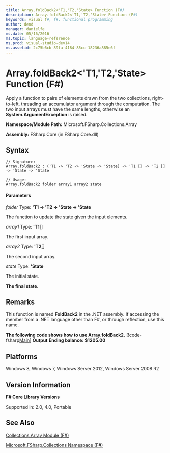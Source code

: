 ```yaml
---
title: Array.foldBack2<'T1,'T2,'State> Function (F#)
description: Array.foldBack2<'T1,'T2,'State> Function (F#)
keywords: visual f#, f#, functional programming
author: dend
manager: danielfe
ms.date: 05/16/2016
ms.topic: language-reference
ms.prod: visual-studio-dev14
ms.assetid: 2c75b6cb-89fa-4184-85cc-18236a885e6f 
---
```


# Array.foldBack2<'T1,'T2,'State> Function (F#)

Apply a function to pairs of elements drawn from the two collections, right-to-left, threading an accumulator argument through the computation. The two input arrays must have the same lengths, otherwise an **System.ArgumentException** is raised.

**Namespace/Module Path:** Microsoft.FSharp.Collections.Array

**Assembly:** FSharp.Core (in FSharp.Core.dll)

## Syntax

```
// Signature:
Array.foldBack2 : ('T1 -> 'T2 -> 'State -> 'State) -> 'T1 [] -> 'T2 [] -> 'State -> 'State

// Usage:
Array.foldBack2 folder array1 array2 state
```

#### Parameters
*folder*
Type: **'T1 -&gt; 'T2 -&gt; 'State -&gt; 'State**

The function to update the state given the input elements.

*array1*
Type: **'T1**[[]](http://msdn.microsoft.com/en-us/library/def20292-9aae-4596-9275-b94e594f8493)

The first input array.

*array2*
Type: **'T2**[[]](http://msdn.microsoft.com/en-us/library/def20292-9aae-4596-9275-b94e594f8493)

The second input array.

*state*
Type: **'State**

The initial state.

**The final state.**
## Remarks
This function is named **FoldBack2** in the .NET assembly. If accessing the member from a .NET language other than F#, or through reflection, use this name.

**The following code shows how to use Array.foldBack2.**
[!code-fsharp[Main](snippets/fsarrays/snippet47.fs)]
**Output**
**Ending balance: $1205.00**
## Platforms
Windows 8, Windows 7, Windows Server 2012, Windows Server 2008 R2

## Version Information
**F# Core Library Versions**

Supported in: 2.0, 4.0, Portable

## See Also
[Collections.Array Module &#40;F&#35;&#41;](Collections.Array-Module-%5BFSharp%5D.md)

[Microsoft.FSharp.Collections Namespace &#40;F&#35;&#41;](Microsoft.FSharp.Collections-Namespace-%5BFSharp%5D.md)

